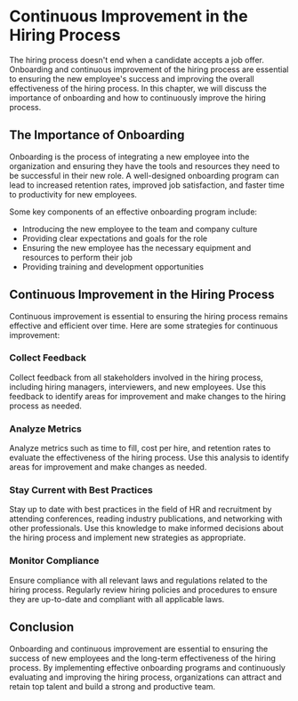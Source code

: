 Continuous Improvement in the Hiring Process
==============================================================================

The hiring process doesn't end when a candidate accepts a job offer. Onboarding and continuous improvement of the hiring process are essential to ensuring the new employee's success and improving the overall effectiveness of the hiring process. In this chapter, we will discuss the importance of onboarding and how to continuously improve the hiring process.

The Importance of Onboarding
----------------------------

Onboarding is the process of integrating a new employee into the organization and ensuring they have the tools and resources they need to be successful in their new role. A well-designed onboarding program can lead to increased retention rates, improved job satisfaction, and faster time to productivity for new employees.

Some key components of an effective onboarding program include:

* Introducing the new employee to the team and company culture
* Providing clear expectations and goals for the role
* Ensuring the new employee has the necessary equipment and resources to perform their job
* Providing training and development opportunities

Continuous Improvement in the Hiring Process
--------------------------------------------

Continuous improvement is essential to ensuring the hiring process remains effective and efficient over time. Here are some strategies for continuous improvement:

### Collect Feedback

Collect feedback from all stakeholders involved in the hiring process, including hiring managers, interviewers, and new employees. Use this feedback to identify areas for improvement and make changes to the hiring process as needed.

### Analyze Metrics

Analyze metrics such as time to fill, cost per hire, and retention rates to evaluate the effectiveness of the hiring process. Use this analysis to identify areas for improvement and make changes as needed.

### Stay Current with Best Practices

Stay up to date with best practices in the field of HR and recruitment by attending conferences, reading industry publications, and networking with other professionals. Use this knowledge to make informed decisions about the hiring process and implement new strategies as appropriate.

### Monitor Compliance

Ensure compliance with all relevant laws and regulations related to the hiring process. Regularly review hiring policies and procedures to ensure they are up-to-date and compliant with all applicable laws.

Conclusion
----------

Onboarding and continuous improvement are essential to ensuring the success of new employees and the long-term effectiveness of the hiring process. By implementing effective onboarding programs and continuously evaluating and improving the hiring process, organizations can attract and retain top talent and build a strong and productive team.
